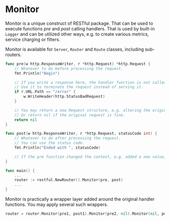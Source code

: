 # Monitor

Monitor is a unique construct of RESTful package.
That can be used to execute functions *pre* and *post* calling handlers.
That is used by built-in `Logger` and can be utilized other ways, e.g. to create various metrics, service charging or filters.

Monitor is available for `Server`, `Router` and `Route` classes, including sub-routers.

```go
func pre(w http.ResponseWriter, r *http.Request) *http.Request {
    // Whatever to do before processing the request.
    fmt.Println("Begin")

    // If you write a response here, the handler function is not called.
    // Use it to terminate the request instead of serving it.
    if r.URL.Path == "/error" {
        w.WriteHeader(http.StatusBadRequest)
    }

    // You may return a new Request structure, e.g. altering the original context.
    // Or return nil if the original request is fine.
    return nil
}

func post(w http.ResponseWriter, r *http.Request, statusCode int) {
    // Whatever to do after processing the request.
    // You can use the status code.
    fmt.Println("Ended with ", statusCode)

    // If the pre function changed the context, e.g. added a new value, then r.Context() contains that change.
}

func main() {
    ...
    router := restful.NewRouter().Monitor(pre, post)
    ...
}
```

Monitor is practically a wrapper layer added around the original handler functions.
You may apply several such wrappers.

```go
router = router.Monitor(pre1, post1).Monitor(pre2, nil).Monitor(nil, post3)
```
